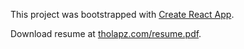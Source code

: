 This project was bootstrapped with [Create React App](https://github.com/facebookincubator/create-react-app).

Download resume at [tholapz.com/resume.pdf](http://tholapz.github.io/resume.pdf).
